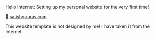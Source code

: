 Hello Internet: 
Setting up my personal website for the very first time!

👀 <a href="https://satishgaurav.com">satishgaurav.com</a>

This website template is not designed by me! I have taken it from the Internet. 
